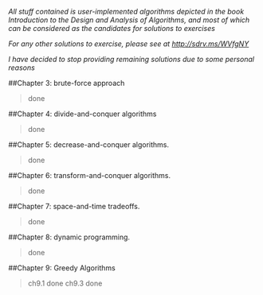 *All stuff contained is user-implemented algorithms depicted in the book Introduction to the Design and Analysis of Algorithms, and most of which can be considered as the candidates for solutions to exercises*

*For any other solutions to exercise, please see at http://sdrv.ms/WVfgNY*

*I have decided to stop providing remaining solutions due to some personal reasons*

##Chapter 3: brute-force approach
> done

##Chapter 4: divide-and-conquer algorithms
> done

##Chapter 5: decrease-and-conquer algorithms.
> done

##Chapter 6: transform-and-conquer algorithms.
> done

##Chapter 7: space-and-time tradeoffs.
> done

##Chapter 8: dynamic programming.
> done

##Chapter 9: Greedy Algorithms
> ch9.1 done
> ch9.3 done